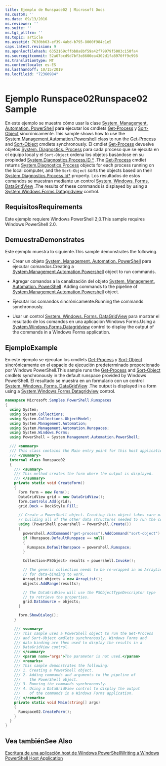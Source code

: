 ```yaml
---
title: Ejemplo de Runspace02 | Microsoft Docs
ms.custom: ''
ms.date: 09/13/2016
ms.reviewer: ''
ms.suite: ''
ms.tgt_pltfrm: ''
ms.topic: article
ms.assetid: 7630bb63-ef39-4abd-b795-8000f984c1e5
caps.latest.revision: 9
ms.openlocfilehash: 6352169cffbb8a8bf59a42f79979f5003c150fa4
ms.sourcegitcommit: 52a67bcd9d7bf3e8600ea4302d1fa8970ff9c998
ms.translationtype: MT
ms.contentlocale: es-ES
ms.lasthandoff: 10/15/2019
ms.locfileid: "72360984"
---
```

# <a name="runspace02-sample"></a><span data-ttu-id="7a0ff-102">Ejemplo Runspace02</span><span class="sxs-lookup"><span data-stu-id="7a0ff-102">Runspace02 Sample</span></span>

<span data-ttu-id="7a0ff-103">En este ejemplo se muestra cómo usar la clase [System. Management. Automation. PowerShell](/dotnet/api/system.management.automation.powershell) para ejecutar los cmdlets [Get-Process](/powershell/module/Microsoft.PowerShell.Management/Get-Process) y [Sort-Object](/powershell/module/Microsoft.PowerShell.Utility/Sort-Object) sincrónicamente.</span><span class="sxs-lookup"><span data-stu-id="7a0ff-103">This sample shows how to use the [System.Management.Automation.Powershell](/dotnet/api/system.management.automation.powershell) class to run the [Get-Process](/powershell/module/Microsoft.PowerShell.Management/Get-Process) and [Sort-Object](/powershell/module/Microsoft.PowerShell.Utility/Sort-Object) cmdlets synchronously.</span></span> <span data-ttu-id="7a0ff-104">El cmdlet [Get-Process](/powershell/module/Microsoft.PowerShell.Management/Get-Process) devuelve objetos [System. Diagnostics. Process](/dotnet/api/System.Diagnostics.Process) para cada proceso que se ejecuta en el equipo local y el `Sort-Object` ordena los objetos basándose en su propiedad [System.Diagnostics.Process.ID \*](/dotnet/api/System.Diagnostics.Process.Id) .</span><span class="sxs-lookup"><span data-stu-id="7a0ff-104">The [Get-Process](/powershell/module/Microsoft.PowerShell.Management/Get-Process) cmdlet returns [System.Diagnostics.Process](/dotnet/api/System.Diagnostics.Process) objects for each process running on the local computer, and the `Sort-Object` sorts the objects based on their [System.Diagnostics.Process.Id\*](/dotnet/api/System.Diagnostics.Process.Id) property.</span></span> <span data-ttu-id="7a0ff-105">Los resultados de estos comandos se muestran mediante un control [System. Windows. Forms. DataGridView](/dotnet/api/System.Windows.Forms.DataGridView) .</span><span class="sxs-lookup"><span data-stu-id="7a0ff-105">The results of these commands is displayed by using a [System.Windows.Forms.Datagridview](/dotnet/api/System.Windows.Forms.DataGridView) control.</span></span>

## <a name="requirements"></a><span data-ttu-id="7a0ff-106">Requisitos</span><span class="sxs-lookup"><span data-stu-id="7a0ff-106">Requirements</span></span>

<span data-ttu-id="7a0ff-107">Este ejemplo requiere Windows PowerShell 2,0.</span><span class="sxs-lookup"><span data-stu-id="7a0ff-107">This sample requires Windows PowerShell 2.0.</span></span>

## <a name="demonstrates"></a><span data-ttu-id="7a0ff-108">Demuestra</span><span class="sxs-lookup"><span data-stu-id="7a0ff-108">Demonstrates</span></span>

<span data-ttu-id="7a0ff-109">Este ejemplo muestra lo siguiente.</span><span class="sxs-lookup"><span data-stu-id="7a0ff-109">This sample demonstrates the following.</span></span>

- <span data-ttu-id="7a0ff-110">Crear un objeto [System. Management. Automation. PowerShell](/dotnet/api/system.management.automation.powershell) para ejecutar comandos.</span><span class="sxs-lookup"><span data-stu-id="7a0ff-110">Creating a [System.Management.Automation.Powershell](/dotnet/api/system.management.automation.powershell) object to run commands.</span></span>

- <span data-ttu-id="7a0ff-111">Agregar comandos a la canalización del objeto [System. Management. Automation. PowerShell](/dotnet/api/system.management.automation.powershell) .</span><span class="sxs-lookup"><span data-stu-id="7a0ff-111">Adding commands to the pipeline of [System.Management.Automation.Powershell](/dotnet/api/system.management.automation.powershell) object.</span></span>

- <span data-ttu-id="7a0ff-112">Ejecutar los comandos sincrónicamente.</span><span class="sxs-lookup"><span data-stu-id="7a0ff-112">Running the commands synchronously.</span></span>

- <span data-ttu-id="7a0ff-113">Usar un control [System. Windows. Forms. DataGridView](/dotnet/api/System.Windows.Forms.DataGridView) para mostrar el resultado de los comandos en una aplicación Windows Forms.</span><span class="sxs-lookup"><span data-stu-id="7a0ff-113">Using a [System.Windows.Forms.Datagridview](/dotnet/api/System.Windows.Forms.DataGridView) control to display the output of the commands in a Windows Forms application.</span></span>

## <a name="example"></a><span data-ttu-id="7a0ff-114">Ejemplo</span><span class="sxs-lookup"><span data-stu-id="7a0ff-114">Example</span></span>

<span data-ttu-id="7a0ff-115">En este ejemplo se ejecutan los cmdlets [Get-Process](/powershell/module/Microsoft.PowerShell.Management/Get-Process) y [Sort-Object](/powershell/module/Microsoft.PowerShell.Utility/Sort-Object) sincrónicamente en el espacio de ejecución predeterminado proporcionado por Windows PowerShell.</span><span class="sxs-lookup"><span data-stu-id="7a0ff-115">This sample runs the [Get-Process](/powershell/module/Microsoft.PowerShell.Management/Get-Process) and [Sort-Object](/powershell/module/Microsoft.PowerShell.Utility/Sort-Object) cmdlets synchronously in the default runspace provided by Windows PowerShell.</span></span> <span data-ttu-id="7a0ff-116">El resultado se muestra en un formulario con un control [System. Windows. Forms. DataGridView](/dotnet/api/System.Windows.Forms.DataGridView) .</span><span class="sxs-lookup"><span data-stu-id="7a0ff-116">The output is displayed in a form using a [System.Windows.Forms.Datagridview](/dotnet/api/System.Windows.Forms.DataGridView) control.</span></span>

```csharp
namespace Microsoft.Samples.PowerShell.Runspaces
{
  using System;
  using System.Collections;
  using System.Collections.ObjectModel;
  using System.Management.Automation;
  using System.Management.Automation.Runspaces;
  using System.Windows.Forms;
  using PowerShell = System.Management.Automation.PowerShell;

  /// <summary>
  /// This class contains the Main entry point for this host application.
  /// </summary>
  internal class Runspace02
  {
    /// <summary>
    /// This method creates the form where the output is displayed.
    /// </summary>
    private static void CreateForm()
    {
      Form form = new Form();
      DataGridView grid = new DataGridView();
      form.Controls.Add(grid);
      grid.Dock = DockStyle.Fill;

      // Create a PowerShell object. Creating this object takes care of
      // building all of the other data structures needed to run the command.
      using (PowerShell powershell = PowerShell.Create())
      {
        powershell.AddCommand("get-process").AddCommand("sort-object").AddArgument("ID");
        if (Runspace.DefaultRunspace == null)
        {
          Runspace.DefaultRunspace = powershell.Runspace;
        }

        Collection<PSObject> results = powershell.Invoke();

        // The generic collection needs to be re-wrapped in an ArrayList
        // for data-binding to work.
        ArrayList objects = new ArrayList();
        objects.AddRange(results);

        // The DataGridView will use the PSObjectTypeDescriptor type
        // to retrieve the properties.
        grid.DataSource = objects;
      }

      form.ShowDialog();
    }

    /// <summary>
    /// This sample uses a PowerShell object to run the Get-Process
    /// and Sort-Object cmdlets synchronously. Windows Forms and
    /// data binding are then used to display the results in a
    /// DataGridView control.
    /// </summary>
    /// <param name="args">The parameter is not used.</param>
    /// <remarks>
    /// This sample demonstrates the following:
    /// 1. Creating a PowerShell object.
    /// 2. Adding commands and arguments to the pipeline of
    ///    the PowerShell object.
    /// 3. Running the commands synchronously.
    /// 4. Using a DataGridView control to display the output
    ///    of the commands in a Windows Forms application.
    /// </remarks>
    private static void Main(string[] args)
    {
      Runspace02.CreateForm();
    }
  }
}
```

## <a name="see-also"></a><span data-ttu-id="7a0ff-117">Vea también</span><span class="sxs-lookup"><span data-stu-id="7a0ff-117">See Also</span></span>

[<span data-ttu-id="7a0ff-118">Escritura de una aplicación host de Windows PowerShell</span><span class="sxs-lookup"><span data-stu-id="7a0ff-118">Writing a Windows PowerShell Host Application</span></span>](./writing-a-windows-powershell-host-application.md)